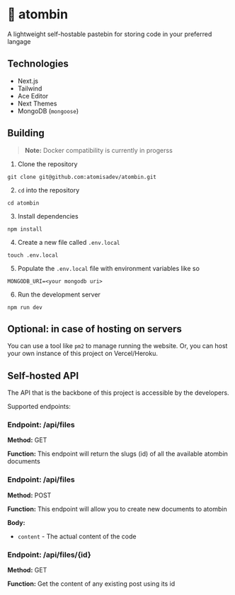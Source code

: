 # 📓 atombin
A lightweight self-hostable pastebin for storing code in your preferred langage

## Technologies
- Next.js
- Tailwind
- Ace Editor
- Next Themes
- MongoDB (`mongoose`)

## Building
> **Note:** Docker compatibility is currently in progerss

1. Clone the repository
```
git clone git@github.com:atomisadev/atombin.git
```
2. `cd` into the repository
```
cd atombin
```
3. Install dependencies
```
npm install
```
4. Create a new file called `.env.local`
```
touch .env.local
```
5. Populate the `.env.local` file with environment variables like so
```env
MONGODB_URI=<your mongodb uri>
```
6. Run the development server
```
npm run dev
```

## Optional: in case of hosting on servers
You can use a tool like `pm2` to manage running the website. Or, you can host your own instance of this project on Vercel/Heroku.

## Self-hosted API
The API that is the backbone of this project is accessible by the developers.

Supported endpoints:

### Endpoint: /api/files
**Method:** GET

**Function:** This endpoint will return the slugs (id) of all the available atombin documents

### Endpoint: /api/files
**Method:** POST

**Function:** This endpoint will allow you to create new documents to atombin

**Body:**
- `content` - The actual content of the code

### Endpoint: /api/files/{id}
**Method:** GET

**Function:** Get the content of any existing post using its id
